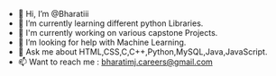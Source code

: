 - 👋 Hi, I’m @Bharatiii
- 🌱 I’m currently learning different python Libraries.
- 💞️ I'm currently working on various capstone Projects.
- 🤝 I’m looking for help with Machine Learning.
- 💬 Ask me about HTML,CSS,C,C++,Python,MySQL,Java,JavaScript.
- 📫 Want to reach me : bharatimj.careers@gmail.com
<!---
Bharatiii/Bharatiii is a ✨ special ✨ repository because its `README.md` (this file) appears on your GitHub profile.
You can click the Preview link to take a look at your changes.
--->
